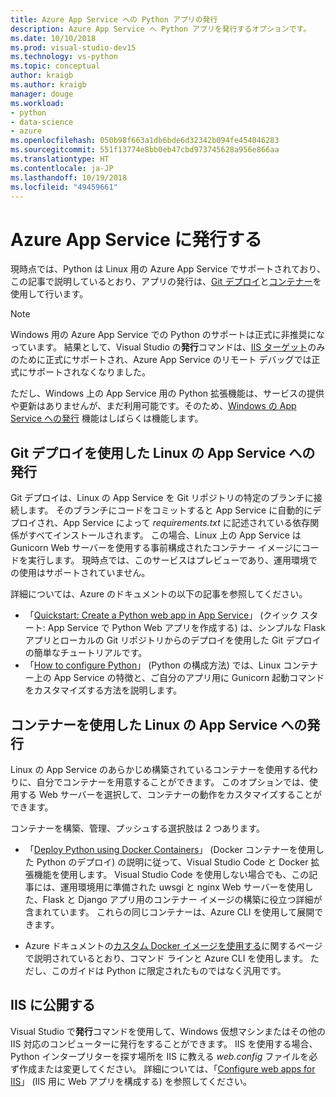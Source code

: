 ```yaml
---
title: Azure App Service への Python アプリの発行
description: Azure App Service へ Python アプリを発行するオプションです。
ms.date: 10/10/2018
ms.prod: visual-studio-dev15
ms.technology: vs-python
ms.topic: conceptual
author: kraigb
ms.author: kraigb
manager: douge
ms.workload:
- python
- data-science
- azure
ms.openlocfilehash: 050b98f663a1db6bde6d32342b094fe454046283
ms.sourcegitcommit: 551f13774e8bb0eb47cbd973745628a956e866aa
ms.translationtype: HT
ms.contentlocale: ja-JP
ms.lasthandoff: 10/19/2018
ms.locfileid: "49459661"
---
```

# <a name="publish-to-azure-app-service"></a>Azure App Service に発行する

現時点では、Python は Linux 用の Azure App Service でサポートされており、この記事で説明しているとおり、アプリの発行は、[Git デプロイ](#publish-to-app-service-on-linux-using-git-deploy)と[コンテナー](#publish-to-app-service-on-linux-using-containers)を使用して行います。

> [!Note]
> Windows 用の Azure App Service での Python のサポートは正式に非推奨になっています。 結果として、Visual Studio の**発行**コマンドは、[IIS ターゲット](#publish-to-iis)のみのために正式にサポートされ、Azure App Service のリモート デバッグでは正式にサポートされなくなりました。
>
> ただし、Windows 上の App Service 用の Python 拡張機能は、サービスの提供や更新はありませんが、まだ利用可能です。そのため、[Windows の App Service への発行](publish-to-app-service-windows.md) 機能はしばらくは機能します。

## <a name="publish-to-app-service-on-linux-using-git-deploy"></a>Git デプロイを使用した Linux の App Service への発行

Git デプロイは、Linux の App Service を Git リポジトリの特定のブランチに接続します。 そのブランチにコードをコミットすると App Service に自動的にデプロイされ、App Service によって *requirements.txt* に記述されている依存関係がすべてインストールされます。 この場合、Linux 上の App Service は Gunicorn Web サーバーを使用する事前構成されたコンテナー イメージにコードを実行します。 現時点では、このサービスはプレビューであり、運用環境での使用はサポートされていません。

詳細については、Azure のドキュメントの以下の記事を参照してください。

- 「[Quickstart: Create a Python web app in App Service](/azure/app-service/containers/quickstart-python?toc=%2Fpython%2Fazure%2FTOC.json)」 (クイック スタート: App Service で Python Web アプリを作成する) は、シンプルな Flask アプリとローカルの Git リポジトリからのデプロイを使用した Git デプロイの簡単なチュートリアルです。
- 「[How to configure Python](/azure/app-service/containers/how-to-configure-python)」 (Python の構成方法) では、Linux コンテナー上の App Service の特徴と、ご自分のアプリ用に Gunicorn 起動コマンドをカスタマイズする方法を説明します。

## <a name="publish-to-app-service-on-linux-using-containers"></a>コンテナーを使用した Linux の App Service への発行

Linux の App Service のあらかじめ構築されているコンテナーを使用する代わりに、自分でコンテナーを用意することができます。 このオプションでは、使用する Web サーバーを選択して、コンテナーの動作をカスタマイズすることができます。

コンテナーを構築、管理、プッシュする選択肢は 2 つあります。

- 「[Deploy Python using Docker Containers](https://code.visualstudio.com/docs/python/tutorial-deploy-containers)」 (Docker コンテナーを使用した Python のデプロイ) の説明に従って、Visual Studio Code と Docker 拡張機能を使用します。 Visual Studio Code を使用しない場合でも、この記事には、運用環境用に準備された uwsgi と nginx Web サーバーを使用した、Flask と Django アプリ用のコンテナー イメージの構築に役立つ詳細が含まれています。 これらの同じコンテナーは、Azure CLI を使用して展開できます。

- Azure ドキュメントの[カスタム Docker イメージを使用する](/azure/app-service/containers/tutorial-custom-docker-image)に関するページで説明されているとおり、コマンド ラインと Azure CLI を使用します。 ただし、このガイドは Python に限定されたものではなく汎用です。

## <a name="publish-to-iis"></a>IIS に公開する

Visual Studio で**発行**コマンドを使用して、Windows 仮想マシンまたはその他の IIS 対応のコンピューターに発行をすることができます。 IIS を使用する場合、Python インタープリターを探す場所を IIS に教える *web.config* ファイルを必ず作成または変更してください。 詳細については、「[Configure web apps for IIS](configure-web-apps-for-iis-windows.md)」 (IIS 用に Web アプリを構成する) を参照してください。
